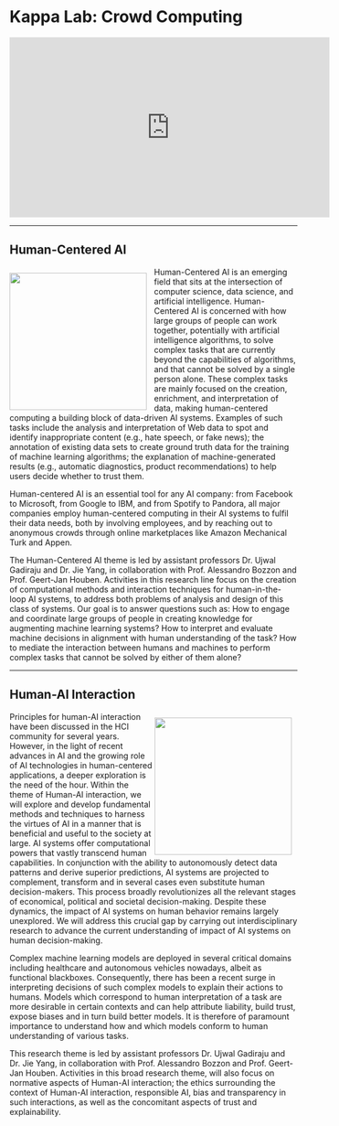# Kappa Lab: Crowd Computing

<iframe width="560" height="315" src="https://www.youtube.com/embed/7pwCT4L0S90" frameborder="0" allow="accelerometer; autoplay; encrypted-media; gyroscope; picture-in-picture" allowfullscreen></iframe>

---

## Human-Centered AI

<img src="https://images.unsplash.com/photo-1524673360092-e07b7ae58845?ixlib=rb-1.2.1&ixid=eyJhcHBfaWQiOjEyMDd9&auto=format&fit=crop&w=634&q=80" alt="" width="240" style="padding-right:10px;padding-top:10px" align="left">

Human-Centered AI is an emerging field that sits at the intersection of computer science, data science, and artificial intelligence. Human-Centered AI is concerned with how large groups of people can work together, potentially with artificial intelligence algorithms, to solve complex tasks that are currently beyond the capabilities of algorithms, and that cannot be solved by a single person alone.  These complex tasks are mainly focused on the creation, enrichment, and interpretation of data, making human-centered computing a building block of data-driven AI systems. Examples of such tasks include the analysis and interpretation of Web data to spot and identify inappropriate content (e.g., hate speech, or fake news); the annotation of existing data sets to create ground truth data for the training of machine learning algorithms; the explanation of machine-generated results (e.g., automatic diagnostics, product recommendations) to help users decide whether to trust them.

Human-centered AI is an essential tool for any AI company: from Facebook to Microsoft, from Google to IBM, and from Spotify to Pandora, all major companies employ human-centered computing in their AI systems to fulfil their data needs, both by involving employees, and by reaching out to anonymous crowds through online marketplaces like Amazon Mechanical Turk and Appen.

The Human-Centered AI theme is led by assistant professors Dr. Ujwal Gadiraju and Dr. Jie Yang, in collaboration with Prof. Alessandro Bozzon and Prof. Geert-Jan Houben. Activities in this research line focus on the creation of computational methods and interaction techniques for human-in-the-loop AI systems, to address both problems of analysis and design of this class of systems. Our goal is to answer questions such as: How to engage and coordinate large groups of people in creating knowledge for augmenting machine learning systems? How to interpret and evaluate machine decisions in alignment with human understanding of the task? How to mediate the interaction between humans and machines to perform complex tasks that cannot be solved by either of them alone? 

---

## Human-AI Interaction

<img src="https://images.unsplash.com/photo-1534723328310-e82dad3ee43f?ixlib=rb-1.2.1&ixid=eyJhcHBfaWQiOjEyMDd9&auto=format&fit=crop&w=676&q=80" alt="" width="240" style="padding-right:10px;padding-top:10px" align="right">

Principles for human-AI interaction have been discussed in the HCI community for several years. However, in the light of recent advances in AI and the growing role of AI technologies in human-centered applications, a deeper exploration is the need of the hour. Within the theme of Human-AI interaction, we will explore and develop fundamental methods and techniques to harness the virtues of AI in a manner that is beneficial and useful to the society at large. 
AI systems offer computational powers that vastly transcend human capabilities. In conjunction with the ability to autonomously detect data patterns and derive superior predictions, AI systems are projected to complement, transform and in several cases even substitute human decision-makers. This process broadly revolutionizes all the relevant stages of economical, political and societal decision-making. Despite these dynamics, the impact of AI systems on human behavior remains largely unexplored. We will address this crucial gap by carrying out interdisciplinary research to advance the current understanding of impact of AI systems on human decision-making. 

Complex machine learning models are deployed in several critical domains including healthcare and autonomous vehicles nowadays, albeit as functional blackboxes. Consequently, there has been a recent surge in interpreting decisions of such complex models to explain their actions to humans. Models which correspond to human interpretation of a task are more desirable in certain contexts and can help attribute liability, build trust, expose biases and in turn build better models. It is therefore of paramount importance to understand how and which models conform to human understanding of various tasks. 

This research theme is led by assistant professors Dr. Ujwal Gadiraju and Dr. Jie Yang, in collaboration with Prof. Alessandro Bozzon and Prof. Geert-Jan Houben. Activities in this broad research theme, will also focus on normative aspects of Human-AI interaction; the ethics surrounding the context of Human-AI interaction, responsible AI, bias and transparency in such interactions, as well as the concomitant aspects of trust and explainability. 
